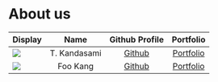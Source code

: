 # About us

Display |     Name     |              Github Profile              | Portfolio 
--------|:------------:|:----------------------------------------:|:---------:
![](https://avatars.githubusercontent.com/u/58680606?v=4) | T. Kandasami | [Github](https://github.com/t-kandasami) | [Portfolio](docs/team/t-kandasami.md)
![](https://avatars.githubusercontent.com/u/67141931?v=4) | Foo Kang | [Github](https://github.com/fookang) | [Portfolio](docs/team/fookang.md)

